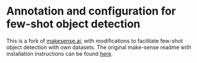 # Annotation and configuration for few-shot object detection

This is a fork of [makesense.ai](https://github.com/SkalskiP/make-sense), with modifications to facilitate few-shot object detection with own datasets. The original make-sense readme with installation instructions can be found [here](README_make-sense.md).

